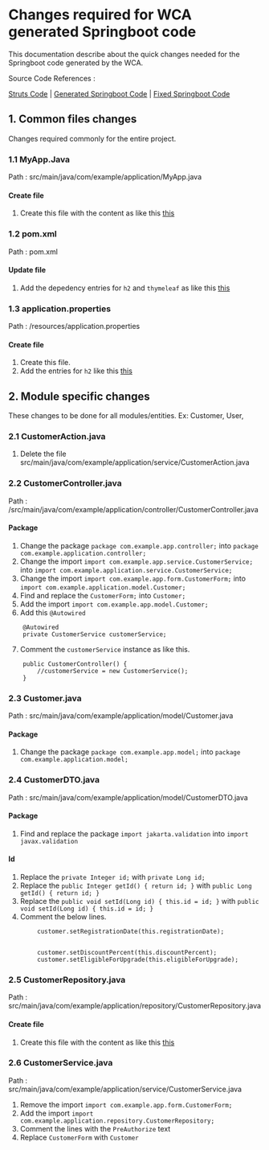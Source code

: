 # Changes required for WCA generated Springboot code

This documentation describe about the quick changes needed for the Springboot code generated by the WCA.

Source Code References :   

<a href="./struts">Struts Code</a>  |  <a href="./springboot-org">Generated Springboot Code</a>    |   <a href="./springboot-fixed">Fixed Springboot Code</a>


## 1. Common files changes

Changes required commonly for the entire project.

### 1.1 MyApp.Java
    
Path : src/main/java/com/example/application/MyApp.java

#### Create file

1. Create this file with the content as like this <a href="./springboot-fixed/src/main/java/com/example/application/MyApp.java">this</a>

### 1.2 pom.xml
    
Path : pom.xml

#### Update file

1. Add the depedency entries for `h2` and `thymeleaf` as like this <a href="./springboot-fixed/pom.xml">this</a>

### 1.3 application.properties
    
Path : /resources/application.properties

#### Create file

1. Create this file.
2. Add the entries for `h2`  like this <a href="./springboot-fixed/src/main/resources/application.properties">this</a>


## 2. Module specific changes

These changes to be done for all modules/entities. Ex: Customer, User, 

### 2.1 CustomerAction.java

1. Delete the file src/main/java/com/example/application/service/CustomerAction.java

### 2.2 CustomerController.java

Path : /src/main/java/com/example/application/controller/CustomerController.java

#### Package

1. Change the package `package com.example.app.controller;` into `package com.example.application.controller;`
2. Change the import `import com.example.app.service.CustomerService;` into `import com.example.application.service.CustomerService;`
3. Change the import `import com.example.app.form.CustomerForm;` into `import com.example.application.model.Customer;`
4. Find and replace the `CustomerForm;` into `Customer;`
5. Add the import `import com.example.app.model.Customer;`
6. Add this `@Autowired`
```
    @Autowired
    private CustomerService customerService;
```
7. Comment the `customerService` instance as like this.
```
    public CustomerController() {
        //customerService = new CustomerService();
    }
```

### 2.3 Customer.java

Path : src/main/java/com/example/application/model/Customer.java

#### Package

1. Change the package `package com.example.app.model;` into `package com.example.application.model;`


### 2.4 CustomerDTO.java

Path : src/main/java/com/example/application/model/CustomerDTO.java

#### Package

1. Find and replace the package `import jakarta.validation` into `import javax.validation`

#### Id

1. Replace the `private Integer id;` with `private Long id;`
2. Replace the `public Integer getId() { return id; }` with `public Long getId() { return id; }`
3. Replace the `public void setId(Long id) { this.id = id; }` with `public void setId(Long id) { this.id = id; }`
4. Comment the below lines.
```
        customer.setRegistrationDate(this.registrationDate);


        customer.setDiscountPercent(this.discountPercent);
        customer.setEligibleForUpgrade(this.eligibleForUpgrade);
```

### 2.5 CustomerRepository.java

Path : src/main/java/com/example/application/repository/CustomerRepository.java

#### Create file

1. Create this file with the content as like this <a href="./springboot-fixed/src/main/java/com/example/application/repository/CustomerRepository.java">this</a>

### 2.6 CustomerService.java

Path : src/main/java/com/example/application/service/CustomerService.java

1. Remove the import `import com.example.app.form.CustomerForm;`
2. Add the import `import com.example.application.repository.CustomerRepository;`
3. Comment the lines with the `PreAuthorize` text
4. Replace `CustomerForm` with `Customer`
